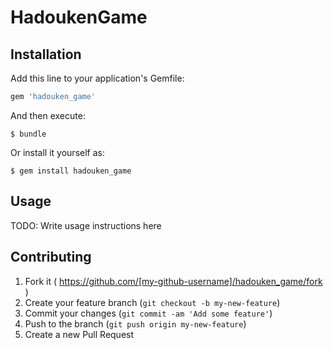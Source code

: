 # HadoukenGame

## Installation

Add this line to your application's Gemfile:

```ruby
gem 'hadouken_game'
```

And then execute:

    $ bundle

Or install it yourself as:

    $ gem install hadouken_game

## Usage

TODO: Write usage instructions here

## Contributing

1. Fork it ( https://github.com/[my-github-username]/hadouken_game/fork )
2. Create your feature branch (`git checkout -b my-new-feature`)
3. Commit your changes (`git commit -am 'Add some feature'`)
4. Push to the branch (`git push origin my-new-feature`)
5. Create a new Pull Request
